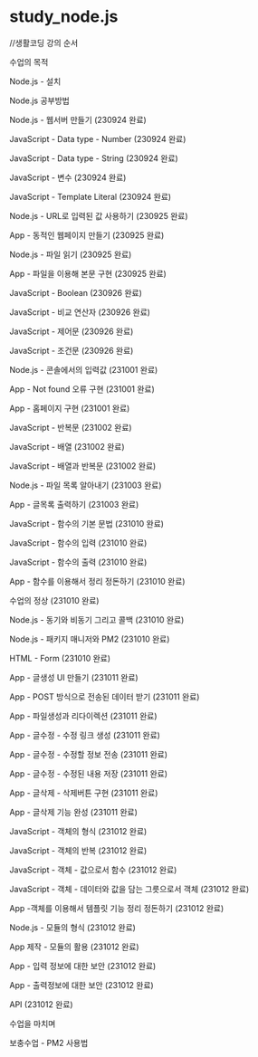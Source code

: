 # study_node.js

//생활코딩 강의 순서

수업의 목적

Node.js - 설치

Node.js 공부방법

Node.js - 웹서버 만들기 (230924 완료)

JavaScript - Data type - Number (230924 완료)

JavaScript - Data type - String (230924 완료)

JavaScript - 변수 (230924 완료)

JavaScript - Template Literal (230924 완료)

Node.js - URL로 입력된 값 사용하기 (230925 완료)

App - 동적인 웹페이지 만들기 (230925 완료)

Node.js - 파일 읽기 (230925 완료)

App - 파일을 이용해 본문 구현 (230925 완료)

JavaScript - Boolean (230926 완료)

JavaScript - 비교 연산자 (230926 완료)

JavaScript - 제어문 (230926 완료)

JavaScript - 조건문 (230926 완료)

Node.js - 콘솔에서의 입력값 (231001 완료)

App - Not found 오류 구현 (231001 완료)

App - 홈페이지 구현 (231001 완료)

JavaScript - 반복문 (231002 완료)

JavaScript - 배열 (231002 완료)

JavaScript - 배열과 반복문 (231002 완료)

Node.js - 파일 목록 알아내기 (231003 완료)

App - 글목록 출력하기 (231003 완료)

JavaScript - 함수의 기본 문법 (231010 완료)

JavaScript - 함수의 입력 (231010 완료)

JavaScript - 함수의 출력 (231010 완료)

App - 함수를 이용해서 정리 정돈하기 (231010 완료)

수업의 정상 (231010 완료)

Node.js - 동기와 비동기 그리고 콜백 (231010 완료)

Node.js - 패키지 매니저와 PM2 (231010 완료)

HTML - Form (231010 완료)

App - 글생성 UI 만들기 (231011 완료)

App - POST 방식으로 전송된 데이터 받기 (231011 완료)

App - 파일생성과 리다이렉션 (231011 완료)

App - 글수정 - 수정 링크 생성 (231011 완료)

App - 글수정 - 수정할 정보 전송 (231011 완료)

App - 글수정 - 수정된 내용 저장 (231011 완료)

App - 글삭제 - 삭제버튼 구현 (231011 완료)

App - 글삭제 기능 완성 (231011 완료)

JavaScript - 객체의 형식 (231012 완료)

JavaScript - 객체의 반복 (231012 완료)

JavaScript - 객체 - 값으로서 함수 (231012 완료)
 
JavaScript - 객체 - 데이터와 값을 담는 그릇으로서 객체 (231012 완료)

App -객체를 이용해서 템플릿 기능 정리 정돈하기 (231012 완료)

Node.js - 모듈의 형식 (231012 완료)

App 제작 - 모듈의 활용 (231012 완료)

App - 입력 정보에 대한 보안 (231012 완료)

App - 출력정보에 대한 보안 (231012 완료)

API (231012 완료)

수업을 마치며

보충수업 - PM2 사용법
